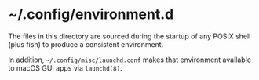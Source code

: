 # ~/.config/environment.d

The files in this directory are sourced during the startup of any POSIX shell
(plus fish) to produce a consistent environment.

In addition, `~/.config/misc/launchd.conf` makes that environment available to
macOS GUI apps via `launchd(8)`.
